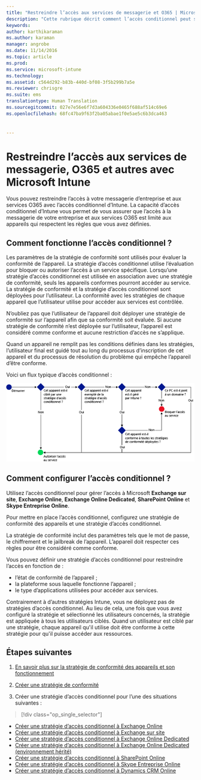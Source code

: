 ```yaml
---
title: "Restreindre l’accès aux services de messagerie et O365 | Microsoft Intune"
description: "Cette rubrique décrit comment l’accès conditionnel peut servir à autoriser uniquement les appareils compatibles à accéder à la messagerie et aux données de votre entreprise sur SharePoint Online et d’autres services."
keywords: 
author: karthikaraman
ms.author: karaman
manager: angrobe
ms.date: 11/14/2016
ms.topic: article
ms.prod: 
ms.service: microsoft-intune
ms.technology: 
ms.assetid: c564d292-b83b-440d-bf08-3f5b299b7a5e
ms.reviewer: chrisgre
ms.suite: ems
translationtype: Human Translation
ms.sourcegitcommit: 027e7e56e6f7d3a604336e0465f688af514c69e6
ms.openlocfilehash: 68fc47ba9f63f2ba05abae1f0e5ae5c6b3dca463


---
```


# <a name="restrict-access-to-email-o365-and-other-services-with-microsoft-intune"></a>Restreindre l’accès aux services de messagerie, O365 et autres avec Microsoft Intune
Vous pouvez restreindre l’accès à votre messagerie d’entreprise et aux services O365 avec l’accès conditionnel d’Intune. La capacité d’accès conditionnel d’Intune vous permet de vous assurer que l’accès à la messagerie de votre entreprise et aux services O365 est limité aux appareils qui respectent les règles que vous avez définies.
## <a name="how-does-conditional-access-work"></a>Comment fonctionne l’accès conditionnel ?
Les paramètres de la stratégie de conformité sont utilisés pour évaluer la conformité de l’appareil. La stratégie d’accès conditionnel utilise l’évaluation pour bloquer ou autoriser l’accès à un service spécifique. Lorsqu’une stratégie d’accès conditionnel est utilisée en association avec une stratégie de conformité, seuls les appareils conformes pourront accéder au service. La stratégie de conformité et la stratégie d’accès conditionnel sont déployées pour l’utilisateur. La conformité avec les stratégies de chaque appareil que l’utilisateur utilise pour accéder aux services est contrôlée.

N’oubliez pas que l’utilisateur de l’appareil doit déployer une stratégie de conformité sur l’appareil afin que sa conformité soit évaluée.
Si aucune stratégie de conformité n’est déployée sur l’utilisateur, l’appareil est considéré comme conforme et aucune restriction d’accès ne s’applique.

Quand un appareil ne remplit pas les conditions définies dans les stratégies, l’utilisateur final est guidé tout au long du processus d’inscription de cet appareil et du processus de résolution du problème qui empêche l’appareil d’être conforme.

Voici un flux typique d’accès conditionnel :

![Le diagramme montre les points de décision utilisés pour déterminer si un appareil est autorisé ou non à accéder à un service](../media/ConditionalAccess4.png)

## <a name="how-to-configure-conditional-access"></a>Comment configurer l’accès conditionnel ?
Utilisez l’accès conditionnel pour gérer l’accès à Microsoft **Exchange sur site**, **Exchange Online**, **Exchange Online Dedicated**, **SharePoint Online** et **Skype Entreprise Online**.

Pour mettre en place l’accès conditionnel, configurez une stratégie de conformité des appareils et une stratégie d’accès conditionnel.

La stratégie de conformité inclut des paramètres tels que le mot de passe, le chiffrement et le jailbreak de l’appareil. L’appareil doit respecter ces règles pour être considéré comme conforme.

Vous pouvez définir une stratégie d’accès conditionnel pour restreindre l’accès en fonction de :
- l’état de conformité de l’appareil ;
- la plateforme sous laquelle fonctionne l’appareil ;
- le type d’applications utilisées pour accéder aux services.

Contrairement à d’autres stratégies Intune, vous ne déployez pas de stratégies d’accès conditionnel. Au lieu de cela, une fois que vous avez configuré la stratégie et sélectionné les utilisateurs concernés, la stratégie est appliquée à tous les utilisateurs ciblés. Quand un utilisateur est ciblé par une stratégie, chaque appareil qu'il utilise doit être conforme à cette stratégie pour qu'il puisse accéder aux ressources.


## <a name="next-steps"></a>Étapes suivantes
1. [En savoir plus sur la stratégie de conformité des appareils et son fonctionnement](introduction-to-device-compliance-policies-in-microsoft-intune.md)

2. [Créer une stratégie de conformité](create-a-device-compliance-policy-in-microsoft-intune.md)

2.  Créer une stratégie d’accès conditionnel pour l’une des situations suivantes :
> [!div class="op_single_selector"]
  - [Créer une stratégie d’accès conditionnel à Exchange Online](restrict-access-to-exchange-online-with-microsoft-intune.md)
  - [Créer une stratégie d’accès conditionnel à Exchange sur site](restrict-access-to-exchange-onpremises-with-microsoft-intune.md)
  - [Créer une stratégie d’accès conditionnel à Exchange Online Dedicated](restrict-access-to-exchange-online-with-microsoft-intune.md)
  - [Créer une stratégie d’accès conditionnel à Exchange Online Dedicated (environnement hérité)](restrict-access-to-exchange-onpremises-with-microsoft-intune.md)
  - [Créer une stratégie d’accès conditionnel à SharePoint Online](restrict-access-to-sharepoint-online-with-microsoft-intune.md)
  - [Créer une stratégie d’accès conditionnel à Skype Entreprise Online](restrict-access-to-skype-for-business-online-with-microsoft-intune.md)
  - [Créer une stratégie d’accès conditionnel à Dynamics CRM Online](restrict-access-to-dynamics-crm-online-with-microsoft-intune.md)



<!--HONumber=Nov16_HO2-->


